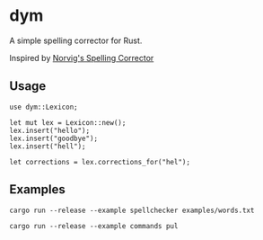 # dym
A simple spelling corrector for Rust.

Inspired by [Norvig's Spelling Corrector](http://norvig.com/spell-correct.html)

## Usage
    
    use dym::Lexicon;

    let mut lex = Lexicon::new();
    lex.insert("hello");
    lex.insert("goodbye");
    lex.insert("hell");

    let corrections = lex.corrections_for("hel");

## Examples

    cargo run --release --example spellchecker examples/words.txt

    cargo run --release --example commands pul
